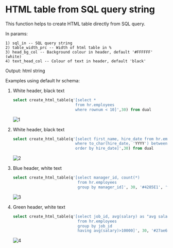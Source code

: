 # HTML table from SQL query string

This function helps to create HTML table directly from SQL query.

In params:

    1) sql_in -- SQL query string
    2) table_width_prc -- Width of html table in %
    3) head_bg_col -- Background colour in header, default '#FFFFFF' (white)
    4) text_head_col -- Colour of text in header, default 'black'
Output: html string 

Examples using default hr schema: 

1)  White header, black text
    ```sql
    select create_html_table(q'[select * 
                               from hr.employees 
                               where rownum < 10]',30) from dual
    ```
    ![1](https://user-images.githubusercontent.com/46852371/53679355-d2494680-3cdc-11e9-9c62-9d1e5e7e6b0c.jpg)

2) White header, black text
    ```sql
   select create_html_table(q'[select first_name, hire_date from hr.employees 
                               where to_char(hire_date, 'YYYY') between 2002 and 2005 
                               order by hire_date]',30) from dual
    ```
    <!---![2](https://user-images.githubusercontent.com/46852371/53679400-50a5e880-3cdd-11e9-99bb-6831ee579eee.jpg)-->
    ![2](https://user-images.githubusercontent.com/46852371/55232439-9f8c6280-5236-11e9-9d4d-c8386bfe1985.jpg)
3) Blue header, white text
   ```sql
   select create_html_table(q'[select manager_id, count(*) 
                               from hr.employees 
                               group by manager_id]', 30, '#4285E1', 'white') from dual
    ```
    ![3](https://user-images.githubusercontent.com/46852371/55232694-5983ce80-5237-11e9-80f5-9523572c6e53.jpg)
     <!---![3](https://user-images.githubusercontent.com/46852371/53679503-5bad4880-3cde-11e9-8d2b-c491c74b6ff4.jpg)-->
    
4) Green header, white text 
   ```sql
   select create_html_table(q'[select job_id, avg(salary) as "avg salary" 
                               from hr.employees 
                               group by job_id 
                               having avg(salary)>10000]', 30, '#27ae60', 'white') from dual
    ```
    ![4](https://user-images.githubusercontent.com/46852371/53679535-a3cc6b00-3cde-11e9-8283-92ab3bbd3cf0.jpg)

